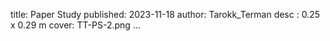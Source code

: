 title: Paper Study
published: 2023-11-18
author: Tarokk_Terman
desc : 0.25 x 0.29 m
cover: TT-PS-2.png
...







